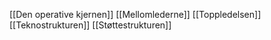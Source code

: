 [[Den operative kjernen]]
[[Mellomlederne]]
[[Toppledelsen]]
[[Teknostrukturen]]
[[Støttestrukturen]]
